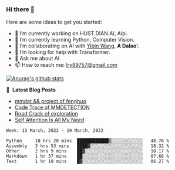 ### Hi there 👋

<!--
**LRY89757/LRY89757** is a ✨ _special_ ✨ repository because its `README.md` (this file) appears on your GitHub profile.
-->
Here are some ideas to get you started:

- 🔭 I’m currently working on HUST.DIAN.AI, AIpi.
- 🌱 I’m currently learning Python, Computer Vision.
- 👯 I’m collaborating on AI with [Yibin Wang](https://github.com/flyleeee), **A Dalao**!.
- 🤔 I’m looking for help with Transformer.
- 💬 Ask me about AI
- 📫 How to reach me: lry89757@gmail.com
<!-- - 😄 Pronouns: ... -->
<!-- - ⚡ Fun fact: ... -->

[![Anurag's github stats](https://github-readme-stats.vercel.app/api?username=LRY89757)](https://github.com/anuraghazra/github-readme-stats)

📕 &nbsp;**Latest Blog Posts**
<!-- BLOG-POST-LIST:START -->
- [mmdet && project of fenghuo](https://lry89757.github.io/2021/11/09/mmdet-project-of-fenghuo/)
- [Code Trace of MMDETECTION](https://lry89757.github.io/2021/10/16/code-trace-of-mmdetection/)
- [Road Crack of exploration](https://lry89757.github.io/2021/10/04/lu-mian-lie-feng-shu-ju-ji-diao-yan/)
- [Self Attention Is All My Need](https://lry89757.github.io/2021/10/13/self-attention-is-all-my-need/)
<!-- - [God Mode in browsers: document.designMode = "on"](https://dev.to/gautamkrishnar/god-mode-in-browsers-document-designmode-on-2pmo) -->
<!-- BLOG-POST-LIST:END -->

<!--START_SECTION:waka-->
```text
Week: 13 March, 2022 - 19 March, 2022

Python     10 hrs 20 mins  ████████████▒░░░░░░░░░░░░   48.76 % 
Assembly   3 hrs 53 mins   ████▓░░░░░░░░░░░░░░░░░░░░   18.32 % 
Other      2 hrs 9 mins    ██▓░░░░░░░░░░░░░░░░░░░░░░   10.17 % 
Markdown   1 hr 37 mins    ██░░░░░░░░░░░░░░░░░░░░░░░   07.66 % 
Text       1 hr 19 mins    █▓░░░░░░░░░░░░░░░░░░░░░░░   06.27 % 
```
<!--END_SECTION:waka-->


